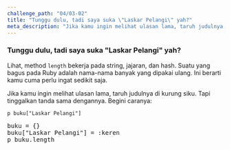 ```yaml
---
challenge_path: "04/03-02"
title: "Tunggu dulu, tadi saya suka \"Laskar Pelangi\" yah?"
meta_description: "Jika kamu ingin melihat ulasan lama, taruh judulnya di kurung siku. Tapi tinggalkan tanda sama dengannya."
---
```


### Tunggu dulu, tadi saya suka "Laskar Pelangi" yah?

Lihat, method `length` bekerja pada string, jajaran, dan hash. Suatu yang bagus pada Ruby adalah nama-nama banyak yang dipakai ulang. Ini berarti kamu cuma perlu ingat sedikit saja.

Jika kamu ingin melihat ulasan lama, taruh judulnya di kurung siku. Tapi tinggalkan tanda sama dengannya. Begini caranya:

`
p buku["Laskar Pelangi"]
`

<pre id="code-prefill">
buku = {}
buku["Laskar Pelangi"] = :keren
p buku.length
</pre>
